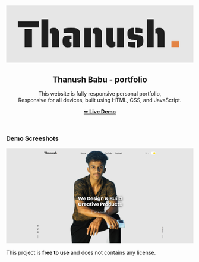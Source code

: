 <div align="center">
  
  <img src="./readme-images/project-logo.png" />

  <h2 align="center">Thanush Babu - portfolio</h2>

  This website is fully responsive personal portfolio, <br />Responsive for all devices, built using HTML, CSS, and JavaScript.

  <a href="https://thanush-babu.github.io"><strong>➥ Live Demo</strong></a>

</div>

<br />

### Demo Screeshots

![Thanush Portfolio ](./readme-images/desktop.png "Desktop Demo")

This project is **free to use** and does not contains any license.
